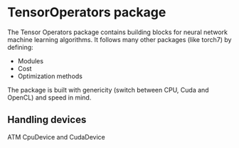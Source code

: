 # TensorOperators package

The Tensor Operators package contains building blocks for neural network machine learning algorithms.
It follows many other packages (like torch7) by defining:

- Modules
- Cost
- Optimization methods

The package is built with genericity (switch between CPU, Cuda and OpenCL) and speed in mind.

## Handling devices

ATM CpuDevice and CudaDevice

